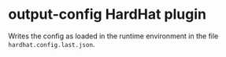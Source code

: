 # output-config HardHat plugin

Writes the config as loaded in the runtime environment in the file `hardhat.config.last.json`.
